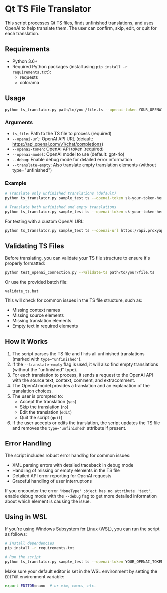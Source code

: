 # Qt TS File Translator

This script processes Qt TS files, finds unfinished translations, and uses OpenAI to help translate them. The user can confirm, skip, edit, or quit for each translation.

## Requirements

- Python 3.6+
- Required Python packages (install using `pip install -r requirements.txt`):
  - requests
  - colorama

## Usage

```bash
python ts_translator.py path/to/your/file.ts --openai-token YOUR_OPENAI_TOKEN [options]
```

### Arguments

- `ts_file`: Path to the TS file to process (required)
- `--openai-url`: OpenAI API URL (default: https://api.openai.com/v1/chat/completions)
- `--openai-token`: OpenAI API token (required)
- `--openai-model`: OpenAI model to use (default: gpt-4o)
- `--debug`: Enable debug mode for detailed error information
- `--translate-empty`: Also translate empty translation elements (without type="unfinished")

### Example

```bash
# Translate only unfinished translations (default)
python ts_translator.py sample_test.ts --openai-token sk-your-token-here

# Translate both unfinished and empty translations
python ts_translator.py sample_test.ts --openai-token sk-your-token-here --translate-empty
```

For testing with a custom OpenAI URL:

```bash
python ts_translator.py sample_test.ts --openai-url https://api.proxyapi.ru/openai --openai-token sk-5EpnxBsXT7ISQzthbI1rwjUeCeXr6VC8
```

## Validating TS Files

Before translating, you can validate your TS file structure to ensure it's properly formatted:

```bash
python test_openai_connection.py --validate-ts path/to/your/file.ts
```

Or use the provided batch file:

```bash
validate_ts.bat
```

This will check for common issues in the TS file structure, such as:
- Missing context names
- Missing source elements
- Missing translation elements
- Empty text in required elements

## How It Works

1. The script parses the TS file and finds all unfinished translations (marked with `type="unfinished"`).
2. If the `--translate-empty` flag is used, it will also find empty translations (without the "unfinished" type).
3. For each translation to process, it sends a request to the OpenAI API with the source text, context, comment, and extracomment.
4. The OpenAI model provides a translation and an explanation of the translation choices.
5. The user is prompted to:
   - Accept the translation (`yes`)
   - Skip the translation (`no`)
   - Edit the translation (`edit`)
   - Quit the script (`quit`)
6. If the user accepts or edits the translation, the script updates the TS file and removes the `type="unfinished"` attribute if present.

## Error Handling

The script includes robust error handling for common issues:

- XML parsing errors with detailed traceback in debug mode
- Handling of missing or empty elements in the TS file
- Detailed API error reporting for OpenAI requests
- Graceful handling of user interruptions

If you encounter the error `'NoneType' object has no attribute 'text'`, enable debug mode with the `--debug` flag to get more detailed information about which element is causing the issue.

## Using in WSL

If you're using Windows Subsystem for Linux (WSL), you can run the script as follows:

```bash
# Install dependencies
pip install -r requirements.txt

# Run the script
python ts_translator.py sample_test.ts --openai-token YOUR_OPENAI_TOKEN
```

Make sure your default editor is set in the WSL environment by setting the `EDITOR` environment variable:

```bash
export EDITOR=nano  # or vim, emacs, etc.
```
